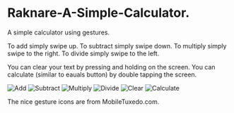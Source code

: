 Raknare-A-Simple-Calculator.
============================

A simple calculator using gestures. 

To add simply swipe up. To subtract simply swipe down. To multiply simply swipe to the right. To divide simply swipe to the left. 

You can clear your text by pressing and holding on the screen. You can calculate (similar to eauals button) by double tapping the screen. 

![Add](https://github.com/eltaruappsdev/Raknare-A-Simple-Calculator./blob/master/add.png?raw=true "Add")
![Subtract](https://github.com/eltaruappsdev/Raknare-A-Simple-Calculator./blob/master/subtract.png?raw=true "Subtract")
![Multiply](https://github.com/eltaruappsdev/Raknare-A-Simple-Calculator./blob/master/multiply.png?raw=true "Multiply")
![Divide](https://github.com/eltaruappsdev/Raknare-A-Simple-Calculator./blob/master/divide.png?raw=true "Divide")
![Clear](https://github.com/eltaruappsdev/Raknare-A-Simple-Calculator./blob/master/clear.png?raw=true "Clear")
![Calculate](https://github.com/eltaruappsdev/Raknare-A-Simple-Calculator./blob/master/calculate.png?raw=true "Calculate")

The nice gesture icons are from MobileTuxedo.com. 
